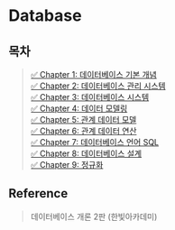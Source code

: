 # Database
## 목차
> [✅ Chapter 1: 데이터베이스 기본 개념](./chapter01.md)   
> [✅ Chapter 2: 데이터베이스 관리 시스템](./chapter02.md)    
> [✅ Chapter 3: 데이터베이스 시스템](./chapter03.md)    
> [✅ Chapter 4: 데이터 모델링](./chapter04.md)   
> [✅ Chapter 5: 관계 데이터 모델](./chapter05.md)   
> [✅ Chapter 6: 관계 데이터 연산](./chapter06.md)   
> [✅ Chapter 7: 데이터베이스 언어 SQL](./chapter07.md)   
> [✅ Chapter 8: 데이터베이스 설계](./chapter08.md)   
> [✅ Chapter 9: 정규화](./chapter09.md)   

## Reference
> 데이터베이스 개론 2판 (한빛아카데미)